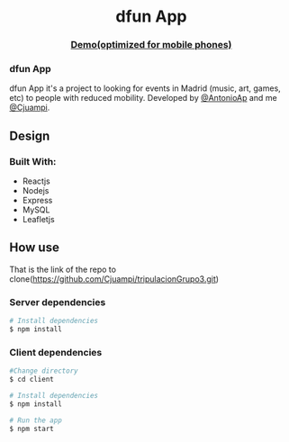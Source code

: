 <h1 align="center">dfun App</h1>
<div align="center">
  <h3><a href="http://dfunapp.herokuapp.com/">Demo(optimized for mobile phones)</a></h3>
</div>

### dfun App
dfun App it's a project to looking for events in Madrid (music, art, games, etc) to people with reduced mobility. Developed by [@AntonioAp](https://github.com/AntonioAp) and me [@Cjuampi](https://github.com/Cjuampi).

## Design 


### Built With:
- Reactjs
- Nodejs
- Express
- MySQL
- Leafletjs

##  How use
That is the link of the repo to clone(https://github.com/Cjuampi/tripulacionGrupo3.git)

### Server dependencies
```bash
# Install dependencies
$ npm install
```
### Client dependencies
```bash
#Change directory 
$ cd client

# Install dependencies
$ npm install

# Run the app
$ npm start
